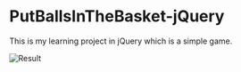 # PutBallsInTheBasket-jQuery
This is my learning project in jQuery which is a simple game.

![Result](https://github.com/HannaParsa/PutBallsInTheBasket-jQuery/assets/81412872/7335119e-08f9-4108-b57d-69c4f5c6d077)
